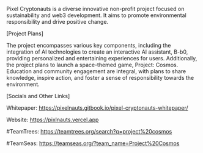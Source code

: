 Pixel Cryptonauts is a diverse innovative non-profit project focused on sustainability and web3 development. It aims to promote environmental responsibility and drive positive change. 

[Project Plans]

The project encompasses various key components, including the integration of AI technologies to create an interactive AI assistant, B-b0, providing personalized and entertaining experiences for users. 
Additionally, the project plans to launch a space-themed game, Project: Cosmos. 
Education and community engagement are integral, with plans to share knowledge, inspire action, and foster a sense of responsibility towards the environment.

[Socials and Other Links]

Whitepaper:
https://pixelnauts.gitbook.io/pixel-cryptonauts-whitepaper/

Website:
https://pixlnauts.vercel.app

#TeamTrees:
https://teamtrees.org/search?q=project%20cosmos

#TeamSeas:
https://teamseas.org/?team_name=Project%20Cosmos
